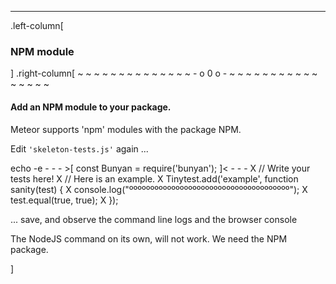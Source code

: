 ---
.left-column[
  ### NPM module
]
.right-column[
~ ~ ~ ~ ~ ~ ~ ~ ~ ~ ~ ~ ~ ~ - o 0 o - ~ ~ ~ ~ ~ ~ ~ ~ ~ ~ ~ ~ ~ ~ ~ ~

#### Add an NPM module to your package.

Meteor supports 'npm' modules with the package NPM. 

Edit ```'skeleton-tests.js'``` again ...

echo -e - - - >[ const Bunyan = require('bunyan'); ]< - - - 
X   // Write your tests here!
X   // Here is an example.
X   Tinytest.add('example', function sanity(test) {
X     console.log(\"ºººººººººººººººººººººººººººººººººººººº\");
X     test.equal(true, true);
X   });

   ... save, and observe the command line logs and the browser console

   The NodeJS command on its own, will not work.  We need the NPM package.


<!-- -->]
